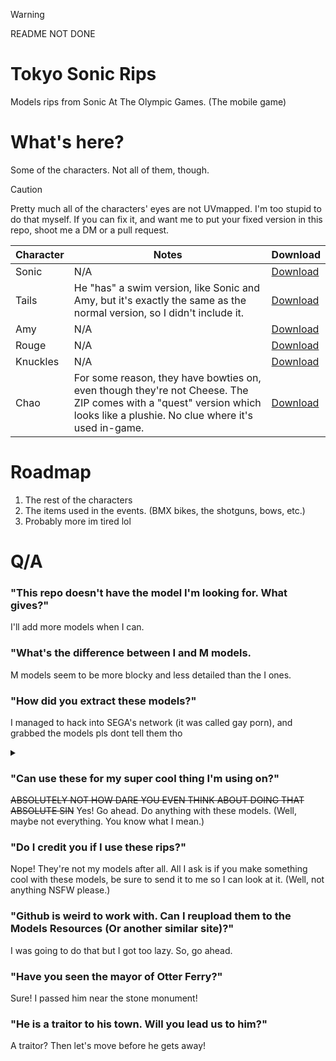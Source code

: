 > [!WARNING]
> README NOT DONE


# Tokyo Sonic Rips
Models rips from Sonic At The Olympic Games. (The mobile game)

# What's here?

Some of the characters. Not all of them, though.

> [!CAUTION]
> Pretty much all of the characters' eyes are not UVmapped. I'm too stupid to do that myself. If you can fix it, and want me to put your fixed version in this repo, shoot me a DM or a pull request.

| Character | Notes | Download |
| --------- | ---------- | ---------- |
| Sonic | N/A | [Download](https://raw.githubusercontent.com/SnakieJakie/TokyoSonicRips/main/Zips/Models/Characters/TokyoSonic.zip?token=GHSAT0AAAAAACBURJXMTQDK5FMQNSGNUZCSZL5HMHA) |
| Tails | He "has" a swim version, like Sonic and Amy, but it's exactly the same as the normal version, so I didn't include it. | [Download](https://github.com/SnakieJakie/TokyoSonicRips/raw/main/Zips/Models/Characters/TokyoTails.zip) |
| Amy | N/A | [Download](https://github.com/SnakieJakie/TokyoSonicRips/raw/main/Zips/Models/Characters/TokyoAmy.zip) |
| Rouge | N/A | [Download](https://github.com/SnakieJakie/TokyoSonicRips/raw/main/Zips/Models/Characters/TokyoRouge.zip) |
| Knuckles | N/A | [Download](https://github.com/SnakieJakie/TokyoSonicRips/raw/main/Zips/Models/Characters/TokyoKnuckles.zip) |
| Chao | For some reason, they have bowties on, even though they're not Cheese. The ZIP comes with a "quest" version which looks like a plushie. No clue where it's used in-game. | [Download](https://github.com/SnakieJakie/TokyoSonicRips/raw/main/Zips/Models/Characters/TokyoChao.zip) |

# Roadmap
1. The rest of the characters
2. The items used in the events. (BMX bikes, the shotguns, bows, etc.)
3. Probably more im tired lol

# Q/A

### "This repo doesn't have the model I'm looking for. What gives?"
I'll add more models when I can. 

### "What's the difference between I and M models.
M models seem to be more blocky and less detailed than the I ones. 

### "How did you extract these models?"
I managed to hack into SEGA's network (it was called gay porn), and grabbed the models pls dont tell them tho

<details>
  <summary> </summary>
In actuatulity, I first grabbed the OBB file for the game. (Should be in Android/obb/com.sega.tokyo/Offline). Then moved it to my PC and extracted it using 7Zip. Then did some Unity fuckey magic to extract the actual models. I'm being vague because I don't want to teach people how to decompile Unity games :skull:
</details>

### "Can use these for my super cool thing I'm using on?"
~~ABSOLUTELY NOT HOW DARE YOU EVEN THINK ABOUT DOING THAT ABSOLUTE SIN~~
Yes! Go ahead. Do anything with these models. (Well, maybe not everything. You know what I mean.)

### "Do I credit you if I use these rips?"
Nope! They're not my models after all. All I ask is if you make something cool with these models, be sure to send it to me so I can look at it. (Well, not anything NSFW please.)

### "Github is weird to work with. Can I reupload them to the Models Resources (Or another similar site)?"
I was going to do that but I got too lazy. So, go ahead.

### "Have you seen the mayor of Otter Ferry?"
Sure! I passed him near the stone monument!

### "He is a traitor to his town. Will you lead us to him?"
A traitor? Then let's move before he gets away!
